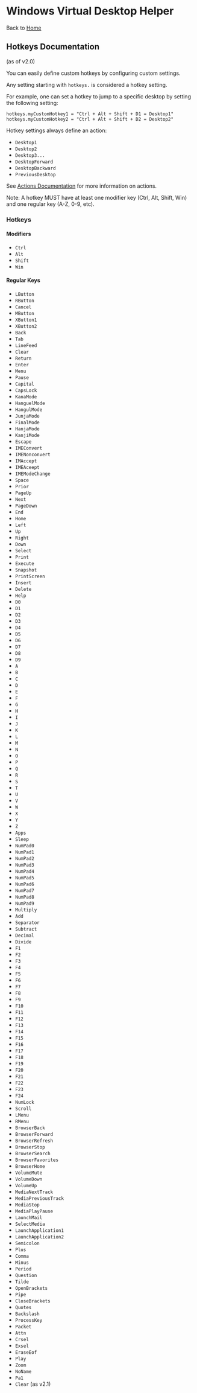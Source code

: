 # Windows Virtual Desktop Helper

Back to [Home](https://github.com/dankrusi/WindowsVirtualDesktopHelper)

## Hotkeys Documentation

(as of v2.0)

You can easily define custom hotkeys by configuring custom settings.

Any setting starting with ``hotkeys.`` is considered a hotkey setting.

For example, one can set a hotkey to jump to a specific desktop by setting the following setting:

```
hotkeys.myCustomHotkey1 = "Ctrl + Alt + Shift + D1 = Desktop1"
hotkeys.myCustomHotkey2 = "Ctrl + Alt + Shift + D2 = Desktop2"
```

Hotkey settings always define an action:
- ``Desktop1``
- ``Desktop2``
- ``Desktop3...``
- ``DesktopForward``
- ``DesktopBackward``
- ``PreviousDesktop``

See [Actions Documentation](https://github.com/dankrusi/WindowsVirtualDesktopHelper/blob/main/Documentation/Actions.md)
for more information on actions.

Note: A hotkey MUST have at least one modifier key (Ctrl, Alt, Shift, Win) and one regular key (A-Z, 0-9, etc).

### Hotkeys

#### Modifiers

- ``Ctrl``
- ``Alt``
- ``Shift``
- ``Win``

#### Regular Keys

- ``LButton``
- ``RButton``
- ``Cancel``
- ``MButton``
- ``XButton1``
- ``XButton2``
- ``Back``
- ``Tab``
- ``LineFeed``
- ``Clear``
- ``Return``
- ``Enter``
- ``Menu``
- ``Pause``
- ``Capital``
- ``CapsLock``
- ``KanaMode``
- ``HanguelMode``
- ``HangulMode``
- ``JunjaMode``
- ``FinalMode``
- ``HanjaMode``
- ``KanjiMode``
- ``Escape``
- ``IMEConvert``
- ``IMENonconvert``
- ``IMAccept``
- ``IMEAceept``
- ``IMEModeChange``
- ``Space``
- ``Prior``
- ``PageUp``
- ``Next``
- ``PageDown``
- ``End``
- ``Home``
- ``Left``
- ``Up``
- ``Right``
- ``Down``
- ``Select``
- ``Print``
- ``Execute``
- ``Snapshot``
- ``PrintScreen``
- ``Insert``
- ``Delete``
- ``Help``
- ``D0``
- ``D1``
- ``D2``
- ``D3``
- ``D4``
- ``D5``
- ``D6``
- ``D7``
- ``D8``
- ``D9``
- ``A``
- ``B``
- ``C``
- ``D``
- ``E``
- ``F``
- ``G``
- ``H``
- ``I``
- ``J``
- ``K``
- ``L``
- ``M``
- ``N``
- ``O``
- ``P``
- ``Q``
- ``R``
- ``S``
- ``T``
- ``U``
- ``V``
- ``W``
- ``X``
- ``Y``
- ``Z``
- ``Apps``
- ``Sleep``
- ``NumPad0``
- ``NumPad1``
- ``NumPad2``
- ``NumPad3``
- ``NumPad4``
- ``NumPad5``
- ``NumPad6``
- ``NumPad7``
- ``NumPad8``
- ``NumPad9``
- ``Multiply``
- ``Add``
- ``Separator``
- ``Subtract``
- ``Decimal``
- ``Divide``
- ``F1``
- ``F2``
- ``F3``
- ``F4``
- ``F5``
- ``F6``
- ``F7``
- ``F8``
- ``F9``
- ``F10``
- ``F11``
- ``F12``
- ``F13``
- ``F14``
- ``F15``
- ``F16``
- ``F17``
- ``F18``
- ``F19``
- ``F20``
- ``F21``
- ``F22``
- ``F23``
- ``F24``
- ``NumLock``
- ``Scroll``
- ``LMenu``
- ``RMenu``
- ``BrowserBack``
- ``BrowserForward``
- ``BrowserRefresh``
- ``BrowserStop``
- ``BrowserSearch``
- ``BrowserFavorites``
- ``BrowserHome``
- ``VolumeMute``
- ``VolumeDown``
- ``VolumeUp``
- ``MediaNextTrack``
- ``MediaPreviousTrack``
- ``MediaStop``
- ``MediaPlayPause``
- ``LaunchMail``
- ``SelectMedia``
- ``LaunchApplication1``
- ``LaunchApplication2``
- ``Semicolon``
- ``Plus``
- ``Comma``
- ``Minus``
- ``Period``
- ``Question``
- ``Tilde``
- ``OpenBrackets``
- ``Pipe``
- ``CloseBrackets``
- ``Quotes``
- ``Backslash``
- ``ProcessKey``
- ``Packet``
- ``Attn``
- ``Crsel``
- ``Exsel``
- ``EraseEof``
- ``Play``
- ``Zoom``
- ``NoName``
- ``Pa1``
- ``Clear`` (as v2.1)
